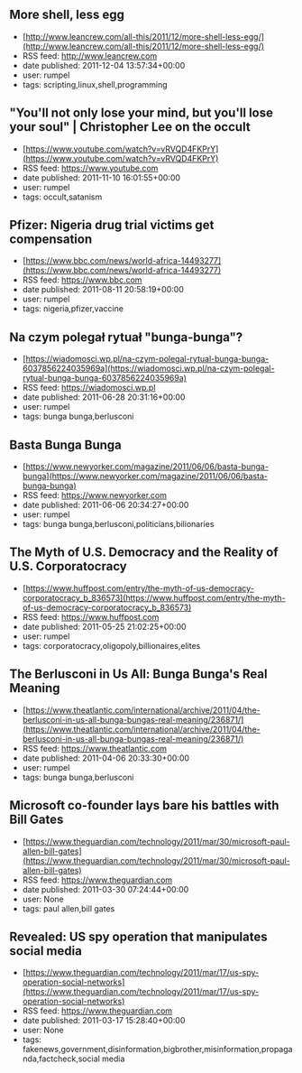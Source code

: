 ## More shell, less egg
 - [http://www.leancrew.com/all-this/2011/12/more-shell-less-egg/](http://www.leancrew.com/all-this/2011/12/more-shell-less-egg/)
 - RSS feed: http://www.leancrew.com
 - date published: 2011-12-04 13:57:34+00:00
 - user: rumpel
 - tags: scripting,linux,shell,programming


## "You'll not only lose your mind, but you'll lose your soul" | Christopher Lee on the occult
 - [https://www.youtube.com/watch?v=vRVQD4FKPrY](https://www.youtube.com/watch?v=vRVQD4FKPrY)
 - RSS feed: https://www.youtube.com
 - date published: 2011-11-10 16:01:55+00:00
 - user: rumpel
 - tags: occult,satanism


## Pfizer: Nigeria drug trial victims get compensation
 - [https://www.bbc.com/news/world-africa-14493277](https://www.bbc.com/news/world-africa-14493277)
 - RSS feed: https://www.bbc.com
 - date published: 2011-08-11 20:58:19+00:00
 - user: rumpel
 - tags: nigeria,pfizer,vaccine


## Na czym polegał rytuał "bunga-bunga"?
 - [https://wiadomosci.wp.pl/na-czym-polegal-rytual-bunga-bunga-6037856224035969a](https://wiadomosci.wp.pl/na-czym-polegal-rytual-bunga-bunga-6037856224035969a)
 - RSS feed: https://wiadomosci.wp.pl
 - date published: 2011-06-28 20:31:16+00:00
 - user: rumpel
 - tags: bunga bunga,berlusconi


## Basta Bunga Bunga
 - [https://www.newyorker.com/magazine/2011/06/06/basta-bunga-bunga](https://www.newyorker.com/magazine/2011/06/06/basta-bunga-bunga)
 - RSS feed: https://www.newyorker.com
 - date published: 2011-06-06 20:34:27+00:00
 - user: rumpel
 - tags: bunga bunga,berlusconi,politicians,bilionaries


## The Myth of U.S. Democracy and the Reality of U.S. Corporatocracy
 - [https://www.huffpost.com/entry/the-myth-of-us-democracy-corporatocracy_b_836573](https://www.huffpost.com/entry/the-myth-of-us-democracy-corporatocracy_b_836573)
 - RSS feed: https://www.huffpost.com
 - date published: 2011-05-25 21:02:25+00:00
 - user: rumpel
 - tags: corporatocracy,oligopoly,billionaires,elites


## The Berlusconi in Us All: Bunga Bunga's Real Meaning
 - [https://www.theatlantic.com/international/archive/2011/04/the-berlusconi-in-us-all-bunga-bungas-real-meaning/236871/](https://www.theatlantic.com/international/archive/2011/04/the-berlusconi-in-us-all-bunga-bungas-real-meaning/236871/)
 - RSS feed: https://www.theatlantic.com
 - date published: 2011-04-06 20:33:30+00:00
 - user: rumpel
 - tags: bunga bunga,berlusconi


## Microsoft co-founder lays bare his battles with Bill Gates
 - [https://www.theguardian.com/technology/2011/mar/30/microsoft-paul-allen-bill-gates](https://www.theguardian.com/technology/2011/mar/30/microsoft-paul-allen-bill-gates)
 - RSS feed: https://www.theguardian.com
 - date published: 2011-03-30 07:24:44+00:00
 - user: None
 - tags: paul allen,bill gates


## Revealed: US spy operation that manipulates social media
 - [https://www.theguardian.com/technology/2011/mar/17/us-spy-operation-social-networks](https://www.theguardian.com/technology/2011/mar/17/us-spy-operation-social-networks)
 - RSS feed: https://www.theguardian.com
 - date published: 2011-03-17 15:28:40+00:00
 - user: None
 - tags: fakenews,government,disinformation,bigbrother,misinformation,propaganda,factcheck,social media

